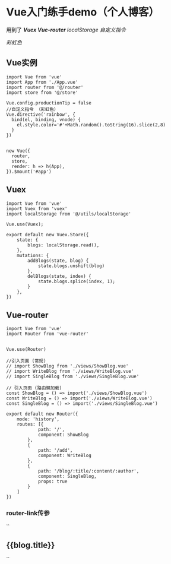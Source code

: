 # Vue入门练手demo（个人博客）

用到了 ***Vuex Vue-router*** *localStorage 自定义指令*

_彩虹色_

## Vue实例

```
import Vue from 'vue'
import App from './App.vue'
import router from '@/router'
import store from '@/store'

Vue.config.productionTip = false
//自定义指令 （彩虹色）
Vue.directive('rainbow', {
  bind(el, binding, vnode) {
    el.style.color='#'+Math.random().toString(16).slice(2,8)
  }
})


new Vue({
  router,
  store,
  render: h => h(App),
}).$mount('#app')

```
## Vuex

```
import Vue from 'vue'
import Vuex from 'vuex'
import localStorage from '@/utils/localStorage'

Vue.use(Vuex);

export default new Vuex.Store({
    state: {
        blogs: localStorage.read(),
    },
    mutations: {
        addBlogs(state, blog) {
            state.blogs.unshift(blog)
        },
        delBlogs(state, index) {
            state.blogs.splice(index, 1);
        }
    },
})
```
## Vue-router

```
import Vue from 'vue'
import Router from 'vue-router'


Vue.use(Router)

//引入页面 (常规)
// import ShowBlog from './views/ShowBlog.vue'
// import WriteBlog from './views/WriteBlog.vue'
// import SingleBlog from './views/SingleBlog.vue'

// 引入页面 (路由懒加载)
const ShowBlog = () => import('./views/ShowBlog.vue')
const WriteBlog = () => import('./views/WriteBlog.vue')
const SingleBlog = () => import('./views/SingleBlog.vue')

export default new Router({
    mode: 'history',
    routes: [{
            path: '/',
            component: ShowBlog
        },
        {
            path: '/add',
            component: WriteBlog
        },
        {
            path: '/blog/:title/:content/:author',
            component: SingleBlog,
            props: true
        }
    ]
})
```
### router-link传参

``
<div class="blog" v-for="(blog, index) in Showblogs" :key="index">
      <router-link :to="'/blog/'+blog.title+'/'+blog.content+'/'+blog.author">
        <h2 v-rainbow>{{blog.title}}</h2>
      </router-link>
``
